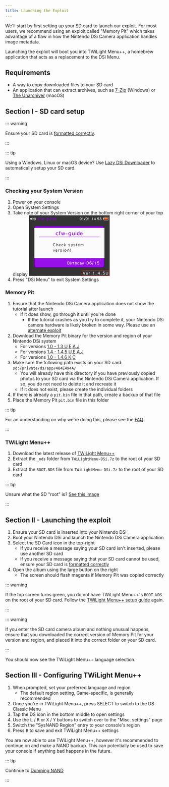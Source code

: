 ```yaml
---
title: Launching the Exploit
---
```


We'll start by first setting up your SD card to launch our exploit. For most users, we recommend using an exploit called "Memory Pit" which takes advantage of a flaw in how the Nintendo DSi Camera application handles image metadata.

Launching the exploit will boot you into TWiLight Menu++, a homebrew application that acts as a replacement to the DSi Menu.

## Requirements
- A way to copy downloaded files to your SD card
- An application that can extract archives, such as [7-Zip](https://www.7-zip.org/) (Windows) or [The Unarchiver](https://apps.apple.com/us/app/the-unarchiver/id425424353) (macOS)

## Section I - SD card setup
::: warning

Ensure your SD card is [formatted correctly](sd-card-setup).

:::

::: tip

Using a Windows, Linux or macOS device? Use [Lazy DSi Downloader](lazy-dsi-downloader) to automatically setup your SD card.

:::

### Checking your System Version

1. Power on your console
1. Open System Settings
1. Take note of your System Version on the bottom right corner of your top display
   ![Screenshot of where System Version is located](/assets/images/system-version-check.png)
1. Press "DSi Menu" to exit System Settings

### Memory Pit
1. Ensure that the Nintendo DSi Camera application does not show the tutorial after launch
   - If it does show, go through it until you're done
     - If the tutorial crashes as you try to complete it, your Nintendo DSi camera hardware is likely broken in some way. Please use an [alternate exploit](alternate-exploits)
1. Download the Memory Pit binary for the version and region of your Nintendo DSi system
   - For versions [1.0 - 1.3 U,E,A,J](/assets/files/memory_pit/256/pit.bin)
   - For versions [1.4 - 1.4.5 U,E,A,J](/assets/files/memory_pit/768_1024/pit.bin)
   - For versions [1.0 - 1.4.6 K,C](/assets/files/memory_pit/256/pit.bin)
1. Make sure the following path exists on your SD card: `sd:/private/ds/app/484E494A/`
   - You will already have this directory if you have previously copied photos to your SD card via the Nintendo DSi Camera application. If so, you do not need to delete it and recreate it
   - If it does not exist, please create the individual folders
1. If there is already a `pit.bin` file in that path, create a backup of that file
1. Place the Memory Pit `pit.bin` file in this folder

::: tip

For an understanding on why we're doing this, please see the [FAQ](faq.html#what-functionality-will-i-lose-by-modding-my-system).

:::

### TWiLight Menu++
1. Download the latest release of [TWiLight Menu++](https://github.com/DS-Homebrew/TWiLightMenu/releases/latest/download/TWiLightMenu-DSi.7z)
1. Extract the `_nds` folder from `TWiLightMenu-DSi.7z` to the root of your SD card
1. Extract the `BOOT.NDS` file from `TWiLightMenu-DSi.7z` to the root of your SD card

::: tip

Unsure what the SD "root" is? [See this image](https://media.discordapp.net/attachments/489307733074640926/756947922804932739/wherestheroot.png)

:::

## Section II - Launching the exploit
1. Ensure your SD card is inserted into your Nintendo DSi
1. Boot your Nintendo DSi and launch the Nintendo DSi Camera application
1. Select the SD Card icon in the top-right
   - If you receive a message saying your SD card isn't inserted, please use another SD card
   - If you receive a message saying that your SD card cannot be used, ensure your SD card is [formatted correctly](sd-card-setup)
1. Open the album using the large button on the right
   - The screen should flash magenta if Memory Pit was copied correctly

::: warning

If the top screen turns green, you do not have TWiLight Menu++'s `BOOT.NDS` on the root of your SD card. Follow the [TWiLight Menu++ setup guide](launching-the-exploit.html#twilight-menu) again.

:::

::: warning

If you enter the SD card camera album and nothing unusual happens, ensure that you downloaded the correct version of Memory Pit for your version and region, and placed it into the correct folder on your SD card.

:::

You should now see the TWiLight Menu++ language selection.

## Section III - Configuring TWiLight Menu++
1. When prompted, set your preferred language and region
   - The default region setting, Game-specific, is generally recommended
1. Once you're in TWiLight Menu++, press SELECT to switch to the DS Classic Menu
1. Tap the DS icon in the bottom middle to open settings
1. Use the <kbd class="l">L</kbd> / <kbd class="r">R</kbd> or <kbd class="face">X</kbd> / <kbd class="face">Y</kbd> buttons to switch over to the "Misc. settings" page
1. Switch the "SysNAND Region" entry to your console's region
1. Press <kbd class="face">B</kbd> to save and exit TWiLight Menu++ settings

You are now able to use TWiLight Menu++, however it's recommended to continue on and make a NAND backup. This can potentially be used to save your console if anything bad happens in the future.

::: tip

Continue to [Dumping NAND](dumping-nand)

:::
